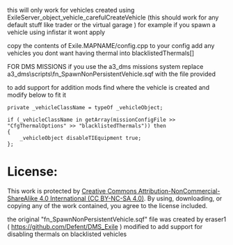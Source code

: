 this will only work for vehicles created using ExileServer_object_vehicle_carefulCreateVehicle (this should work for any default stuff like trader or the virtual garage ) for example if you spawn a vehicle using infistar it wont apply


copy the contents of Exile.MAPNAME/config.cpp to your config
add any vehicles you dont want having thermal into blacklistedThermals[]

FOR DMS MISSIONS
if you use the a3_dms missions system replace a3_dms\scripts\fn_SpawnNonPersistentVehicle.sqf with the file provided


to add support for addition mods find where the vehicle is created and modify below to fit it

```
private _vehicleClassName = typeOf _vehicleObject;

if (_vehicleClassName in getArray(missionConfigFile >> "CfgThermalOptions" >> "blacklistedThermals")) then 
{
	_vehicleObject disableTIEquipment true;
};
```


# License:
This work is protected by [Creative Commons Attribution-NonCommercial-ShareAlike 4.0 International (CC BY-NC-SA 4.0)](https://creativecommons.org/licenses/by-nc-sa/4.0/). By using, downloading, or copying any of the work contained, you agree to the license included.

the original "fn_SpawnNonPersistentVehicle.sqf" file was created by eraser1 ( https://github.com/Defent/DMS_Exile ) modified to add support for disabling thermals on blacklisted vehicles
